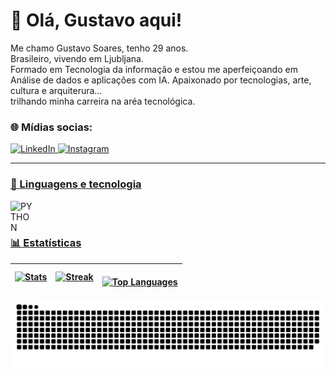 # 💫 Olá, Gustavo aqui!

Me chamo Gustavo Soares, tenho 29 anos.<br>Brasileiro, vivendo em Ljubljana.<br> Formado em Tecnologia da informação e estou me aperfeiçoando em Análise de dados e aplicações com IA. Apaixonado por tecnologias, arte, cultura e arquiterura... <br>trilhando minha carreira na aréa tecnológica.

### 🌐 Mídias socias:
<p align="left">
      <a href="https://www.linkedin.com/in/gustavo-costa-3a1862339/">
  <img 
       alt="LinkedIn" 
       title = 'Linkedin profile' 
       src="https://img.shields.io/badge/LinkedIn-blue?logo=linkedIn&logoColor=white&style=for-the-badge" />
</a>
      <a href="https://www.instagram.com/gussuvivor?igsh=ZDRweWNuYTFhcmhp&utm_source=qr">
         <img 
         alt="Instagram" 
         title="Follow me on intagram" 
         src="https://img.shields.io/badge/Instagram-red?logo=instagram&logoColor=white&style=for-the-badge" />

---

### 🤖 Linguagens e tecnologia

<p>
    <img
    align = 'left'
    alt = 'PYTHON'
    title = 'PYTHON'
    width = '35px'
    style = 'padding-right: 10pc;' 
    src="https://cdn.jsdelivr.net/gh/devicons/devicon@latest/icons/python/python-original-wordmark.svg" 
    />

<br/>
<br/>


### 📊 Estatísticas

![Stats](https://github-readme-stats.vercel.app/api?username=Gus96costa&theme=tokyonight&hide_border=false&include_all_commits=true&count_private=false&locale=pt-br) | ![Streak](https://nirzak-streak-stats.vercel.app/?user=Gus96costa&theme=tokyonight&hide_border=false&locale=pt-br) |<br/> ![Top Languages](https://github-readme-stats.vercel.app/api/top-langs/?username=Gus96costa&theme=tokyonight&hide_border=false&include_all_commits=true&count_private=false&layout=compact&locale=pt-br) |
---------------------------------------------------------------------------------------------------------|-----------------------------------------------------------------------------------------|----------------------------------------------------------------------------------------------------------------------------------------------------------------|



<picture>
    <source media="(prefers-color-scheme: dark)" srcset="https://github.com/Gus96costa/Gus96costa/blob/output/github-snake-dark.svg" />
    <source media="(prefers-color-scheme: light)" srcset="https://raw.githubusercontent.com/Gus96costa/Gus96costa/blob/output/github-snake.svg" />
    <img
        alt="github-snake"
        src="https://raw.githubusercontent.com/Gus96costa/Gus96costa/output/github-snake.svg" />
</picture>

